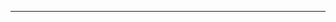 <!--
CO_OP_TRANSLATOR_METADATA:
{
  "original_hash": "685f55cb07de19b52a30ce6e8b6d889e",
  "translation_date": "2025-08-28T20:59:31+00:00",
  "source_file": "03-CoreGenerativeAITechniques/README.md",
  "language_code": "fr"
}
-->


---

